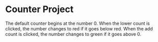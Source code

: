 # Counter Project
 The default counter begins at the number 0. When the lower count is clicked, the number changes to red if it goes below red. When the add count is clicked, the number changes to green if it goes above 0.
